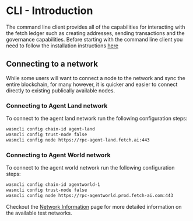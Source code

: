# CLI - Introduction

The command line client provides all of the capabilities for interacting with the fetch ledger such as creating addresses, sending transactions and the governance capabilities. Before starting with the command line client you need to follow the installation instructions [here](building.md)

## Connecting to a network

While some users will want to connect a node to the network and sync the entire blockchain, for many however, it is quicker and easier to connect directly to existing publically available nodes.

### Connecting to Agent Land network

To connect to the agent land network run the following configuration steps:

```bash
wasmcli config chain-id agent-land
wasmcli config trust-node false
wasmcli config node https://rpc-agent-land.fetch.ai:443
```

### Connecting to Agent World network

To connect to the agent world network run the following configuration steps:

```bash
wasmcli config chain-id agentworld-1
wasmcli config trust-node false
wasmcli config node https://rpc-agentworld.prod.fetch-ai.com:443
```

Checkout the [Network Information](../networks/) page for more detailed information on the available test networks.
